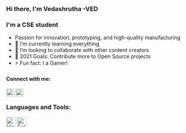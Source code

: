 ### Hi there, I'm Vedashrutha -VED

### I'm a CSE student

- Passion for innovation, prototyping, and high-quality manufacturing
- 🌱 I’m currently learning everything 
- 👯 I’m looking to collaborate with other content creators
- 🥅 2021 Goals: Contribute more to Open Source projects
- ⚡ Fun fact: I a Gamer!

#### Connect with me:

[<img align="left" alt="codeSTACKr | LinkedIn" width="22px" src="https://cdn.jsdelivr.net/npm/simple-icons@v3/icons/linkedin.svg" />][LinkedIn]
[<img align="left" alt="codeSTACKr | Instagram" width="22px" src="https://cdn.jsdelivr.net/npm/simple-icons@v3/icons/instagram.svg" />][Instagram]

<br />

### Languages and Tools:
<img align="left" alt="Visual Studio Code" width="26px" src="https://cdn.jsdelivr.net/npm/simple-icons@v4/icons/visualstudiocode.svg" />
<img align="left" alt="Eclipse IDE" width="26px" src="https://cdn.jsdelivr.net/npm/simple-icons@v4/icons/eclipseide.svg" />
<br />

[instagram]: https://www.instagram.com/vedashruta/
[linkedin]: https://www.linkedin.com/in/vedashrutha-ds/

